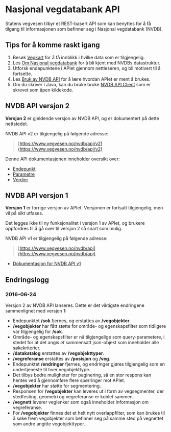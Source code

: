 # Nasjonal vegdatabank API

Statens vegvesen tilbyr et REST-basert API som kan benyttes for å få tilgang til informasjonen som befinner seg i Nasjonal vegdatabank (NVDB).

## Tips for å komme raskt igang

1.  Besøk [Vegkart](https://www.vegvesen.no/vegkart/vegkart) for å få innblikk i hvilke data som er tilgjengelig.
2.  Les [Om Nasjonal vegdatabank](om_nvdb) for å bli kjent med NVDBs datastruktur.
3.  Utforsk endepunktene i APIet gjennom nettleseren, og bli motivert til å fortsette.
4.  Les [Bruk av NVDB API](retningslinjer) for å lære hvordan APIet er ment å brukes.
5.  Om du skriver i Java, kan du bruke bruke [NVDB API Client](https://github.com/nvdb-vegdata/nvdb-api-client) som er skrevet som åpen kildekode.

## NVDB API versjon 2

**Versjon 2** er gjeldende versjon av NVDB API, og er dokumentert på dette nettstedet.

NVDB API v2 er tilgjengelig på følgende adresse:

>    [https://www.vegvesen.no/nvdb/api/v2](https://www.vegvesen.no/nvdb/api/v2)


Denne API dokumentasjonen inneholder oversikt over:

- [Endepunkt](endepunkt)
- [Parametre](parameter)
- [Verdier](verdi)


## NVDB API versjon 1

**Versjon 1** er forrige versjon av APIet. Versjonen er fortsatt tilgjengelig, men vil på sikt utfases.

Det legges ikke til ny funksjonalitet i versjon 1 av APIet, og brukere oppfordres til å gå over til versjon 2 så snart som mulig.

NVDB API v1 er tilgjengelig på følgende adresse:

>    [https://www.vegvesen.no/nvdb/api](https://www.vegvesen.no/nvdb/api)


*   [Dokumentasjon for NVDB API v1](/nvdb/apidokumentasjon/v1)


## Endringslogg

### 2016-06-24

Versjon 2 av NVDB API lanseres. Dette er det viktigste endringene sammenlignet med versjon 1:

*   Endepunktet **/sok** fjernes, og erstattes av **/vegobjekter**.
*   **/vegobjekter** har fått støtte for område- og egenskapsfilter som tidligere var tilgjengelig for **/sok**.
*   Område- og egenskapsfilter er nå tilgjengelige som query-parametere, i stedet for at det angis _et_ sammensatt json-objekt som inneholder alle søkekriterier.
*   **/datakatalog** erstattes av **/vegobjekttyper**.
*   **/vegreferanse** erstattes av **/posisjon** og **/veg**.
*   Endepunktet **/endringer** fjernes, og endringer gjøres tilgjengelig som en undertjeneste til hver vegobjekttype.
*   Det tilbys bedre muligheter for paginering, så en stor respons kan hentes ved å gjennomføre flere spørringer mot APIet.
*   **/vegobjekter** har støtte for segmentering.
*   Responsen for **/vegobjekter** kan leveres ut i form av vegsegmenter, der stedfesting, geometri og vegreferanse er koblet sammen.
*   **/vegnett** leverer veglenker som også inneholder informasjon om vegreferanse.
*   For **/vegobjekter** finnes det et helt nytt overlappfilter, som kan brukes til å søke frem vegobjekter som befinner seg på samme sted på vegnettet som andre angitte vegobjekttyper.
